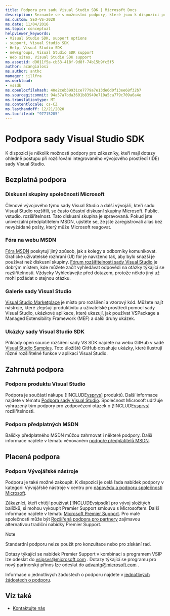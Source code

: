```yaml
---
title: Podpora pro sadu Visual Studio SDK | Microsoft Docs
description: Seznamte se s možnostmi podpory, které jsou k dispozici pro zákazníky, kteří se rozšíří do prostředí Visual Studio IDE.
ms.custom: SEO-VS-2020
ms.date: 11/04/2016
ms.topic: conceptual
helpviewer_keywords:
- Visual Studio SDK, support options
- support, Visual Studio SDK
- Help, Visual Studio SDK
- newsgroups, Visual Studio SDK support
- Web sites, Visual Studio SDK support
ms.assetid: d9011f5a-cb53-418f-9d8f-74b15b9fc5f5
author: acangialosi
ms.author: anthc
manager: jillfra
ms.workload:
- vssdk
ms.openlocfilehash: 40e2ceb39931ce7779a7e13de6d0f13ee68f32b7
ms.sourcegitcommit: 94a57a7bda3601b83949e710a5ca779c709a6a4e
ms.translationtype: MT
ms.contentlocale: cs-CZ
ms.lasthandoff: 12/21/2020
ms.locfileid: "97715285"
---
```

# <a name="support-for-the-visual-studio-sdk"></a>Podpora sady Visual Studio SDK
K dispozici je několik možností podpory pro zákazníky, kteří mají dotazy ohledně postupu při rozšiřování integrovaného vývojového prostředí (IDE) sady Visual Studio.

## <a name="free-support"></a>Bezplatná podpora

### <a name="microsoft-newsgroups"></a>Diskusní skupiny společnosti Microsoft
 Členové vývojového týmu sady Visual Studio a další vývojáři, kteří sadu Visual Studio rozšířili, se často účastní diskusní skupiny Microsoft. Public. vstudio. rozšiřitelnost. Tato diskusní skupina je spravovaná. Pokud jste univerzální předplatitelem MSDN, ujistěte se, že jste zaregistrovali alias bez nevyžádané pošty, který může Microsoft reagovat.

### <a name="msdn-forums"></a>Fóra na webu MSDN
 [Fóra MSDN](https://social.msdn.microsoft.com/Forums/en-US/home) poskytují jiný způsob, jak s kolegy a odborníky komunikovat. Grafické uživatelské rozhraní (UI) fór je navrženo tak, aby bylo snazší je používat než diskusní skupiny. [Fórum rozšiřitelnosti sady Visual Studio](/azure/devops/integrate/index?view=azure-devops&viewFallbackFrom=vsts&preserve-view=true) je dobrým místem, kde můžete začít vyhledávat odpovědi na otázky týkající se rozšiřitelnosti. Vždycky Vyhledávejte před dotazem, protože někdo jiný už mohl požádat o stejnou otázku.

### <a name="visual-studio-gallery"></a>Galerie sady Visual Studio
 [Visual Studio Marketplace](https://marketplace.visualstudio.com/) je místo pro rozšíření a vzorový kód. Můžete najít nástroje, které zlepšují produktivitu a uživatelské prostředí pomocí sady Visual Studio, ukázkové aplikace, které ukazují, jak používat VSPackage a Managed Extensibility Framework (MEF) a další druhy ukázek.

### <a name="visual-studio-sdk-samples"></a>Ukázky sady Visual Studio SDK

Příklady open source rozšíření sady VS SDK najdete na webu GitHub v sadě [Visual Studio Samples](https://github.com/Microsoft/VSSDK-Extensibility-Samples). Toto úložiště GitHub obsahuje ukázky, které ilustrují různé rozšiřitelné funkce v aplikaci Visual Studio.

## <a name="included-support"></a>Zahrnutá podpora

### <a name="visual-studio-product-support"></a>Podpora produktu Visual Studio
 Podpora je součástí nákupu [!INCLUDE[vsprvs](../code-quality/includes/vsprvs_md.md)] produktů. Další informace najdete v tématu [Podpora sady Visual Studio](https://msdn.microsoft.com/vstudio/cc136615.aspx). Společnost Microsoft udržuje vyhrazený tým podpory pro zodpovězení otázek o [!INCLUDE[vsprvs](../code-quality/includes/vsprvs_md.md)] rozšiřitelnosti.

### <a name="msdn-subscription-support"></a>Podpora předplatných MSDN
 Balíčky předplatného MSDN můžou zahrnovat i některé podpory. Další informace najdete v tématu věnovaném [podpoře předplatitelů MSDN](https://msdn.microsoft.com/subscriptions/aa718661.aspx).

## <a name="paid-support"></a>Placená podpora

### <a name="developer-tools-support"></a>Podpora Vývojářské nástroje

Podporu je také možné zakoupit. K dispozici je celá řada nabídek podpory v kategorii Vývojářské nástroje v centru pro [nápovědu a podporu společnosti Microsoft](https://support.microsoft.com/supportforbusiness/productselection?fltadd=sps-business-1&sapId=4fd4947b-15ea-ce01-080f-97f2ca3c76e8).

Zákazníci, kteří chtějí používat [!INCLUDE[vsipsdk](../extensibility/includes/vsipsdk_md.md)] pro vývoj složitých balíčků, si mohou vykoupit Premier Support smlouvu s Microsoftem. Další informace najdete v tématu [Microsoft Premier Support](https://support.microsoft.com/premier). Pro malé společnosti může být [Rozšířená podpora pro partnery](https://partner.microsoft.com/support/advanced-cloud-support) zajímavou alternativou tradiční nabídky Premier Support.

> [!NOTE]
> Standardní podporu nelze použít pro konzultace nebo pro získání rad.

Dotazy týkající se nabídek Premier Support v kombinaci s programem VSIP lze odeslat do [vsipsvs@microsoft.com](mailto:vsipsvs@microsoft.com) . Dotazy týkající se programu pro nový partnerský přínos lze odeslat do [advantg@microsoft.com](mailto:advantg@microsoft.com) .

Informace o jednotlivých žádostech o podporu najdete v [jednotlivých žádostech o podporu](https://support.microsoft.com/supportforbusiness/productselection).

## <a name="see-also"></a>Viz také

- [Kontaktujte nás](../ide/feedback-options.md)
